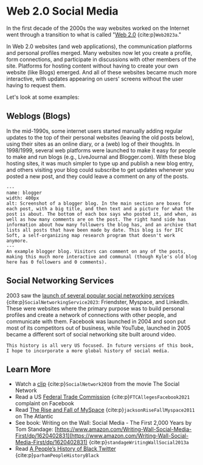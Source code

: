 # Web 2.0 Social Media

In the first decade of the 2000s the way websites worked on the Internet went through a transition to what is called "[Web 2.0](https://en.wikipedia.org/wiki/Web_2.0) {cite:p}`Web2023a`."

In Web 2.0 websites (and web applications), the communication platforms and personal profiles merged. Many websites now let you create a profile, form connections, and participate in discussions with other members of the site. Platforms for hosting content without having to create your own website (like Blogs) emerged. And all of these websites became much more interactive, with updates appearing on users' screens without the user having to request them.

Let's look at some examples:

## Weblogs (Blogs)
In the mid-1990s, some internet users started manually adding regular updates to the top of their personal websites (leaving the old posts below), using their sites as an online diary, or a (web) log of their thoughts. In 1998/1999, several web platforms were launched to make it easy for people to make and run blogs (e.g., LiveJournal and Blogger.com). With these blog hosting sites, it was much simpler to type up and publish a new blog entry, and others visiting your blog could subscribe to get updates whenever you posted a new post, and they could leave a comment on any of the posts.

```{figure} blogger_kyle_ifcsoft.png
---
name: blogger
width: 400px
alt: Screenshot of a blogger blog. In the main section are boxes for each post, with a big title, and then text and a picture for what the post is about. The bottom of each box says who posted it, and when, as well as how many comments are on the post. The right hand side has information about how many followers the blog has, and an archive that lists all posts that have been made by date. This blog is for IFC Soft, a self-organizing map research program that doesn't work anymore.
---
An example blogger blog. Visitors can comment on any of the posts, making this much more interactive and communal (though Kyle's old blog here has 0 followers and 0 comments).
```

## Social Networking Services

2003 saw the [launch of several popular social networking services](https://en.wikipedia.org/wiki/Social_networking_service#History) {cite:p}`SocialNetworkingService2023`: Friendster, Myspace, and LinkedIn. These were websites where the primary purpose was to build personal profiles and create a network of connections with other people, and communicate with them. Facebook was launched in 2004 and soon put most of its competitors out of business, while YouTube, launched in 2005 became a different sort of social networking site built around video.


```{note}
This history is all very US focused. In future versions of this book, I hope to incorporate a more global history of social media.
```

## Learn More
- Watch a [clip](https://www.youtube.com/watch?v=k5fJmkv02is) {cite:p}`SocialNetwork2010` from the movie The Social Network
- Read a US [Federal Trade Commission](https://www.ftc.gov/news-events/press-releases/2021/08/ftc-alleges-facebook-resorted-illegal-buy-or-bury-scheme-crush) {cite:p}`FTCAllegesFacebook2021` complaint on Facebook
- Read [The Rise and Fall of MySpace](https://www.theatlantic.com/technology/archive/2011/01/the-rise-and-fall-of-myspace/69444/) {cite:p}`jacksonRiseFallMyspace2011` on The Atlantic
- See book: Writing on the Wall: Social Media - The First 2,000 Years by Tom Standage: [https://www.amazon.com/Writing-Wall-Social-Media-First/dp/1620402831](https://www.amazon.com/Writing-Wall-Social-Media-First/dp/1620402831) {cite:p}`standageWritingWallSocial2013a`
- Read [A People’s History of Black Twitter](https://www.wired.com/story/black-twitter-oral-history-part-i-coming-together/) {cite:p}`parhamPeopleHistoryBlack`